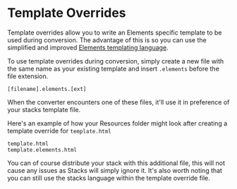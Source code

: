 # Template Overrides

Template overrides allow you to write an Elements specific template to be used during conversion. The advantage of this is so you can use the simplified and improved [Elements templating language](../language-enhancements/). &#x20;

To use template overrides during conversion, simply create a new file with the same name as your existing template and insert `.elements` before the file extension.

```
[filename].elements.[ext]
```

When the converter encounters one of these files, it'll use it in preference of your stacks template file.

Here's an example of how your Resources folder might look after creating a template override for `template.html`

```
template.html
template.elements.html
```

You can of course distribute your stack with this additional file, this will not cause any issues as Stacks will simply ignore it. It's also worth noting that you can still use the stacks language within the template override file.

